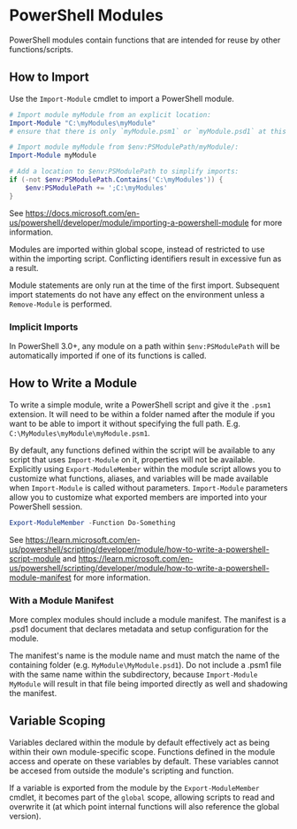# PowerShell Modules
PowerShell modules contain functions that are intended for reuse by other functions/scripts.

## How to Import
Use the `Import-Module` cmdlet to import a PowerShell module.

```PowerShell
# Import module myModule from an explicit location:
Import-Module "C:\myModules\myModule"
# ensure that there is only `myModule.psm1` or `myModule.psd1` at this location

# Import module myModule from $env:PSModulePath/myModule/:
Import-Module myModule

# Add a location to $env:PSModulePath to simplify imports:
if (-not $env:PSModulePath.Contains('C:\myModules')) {
    $env:PSModulePath += ';C:\myModules'
}
```

See https://docs.microsoft.com/en-us/powershell/developer/module/importing-a-powershell-module for more information.

Modules are imported within global scope, instead of restricted to use within the importing script. Conflicting identifiers result in excessive fun as a result.

Module statements are only run at the time of the first import. Subsequent import statements do not have any effect on the environment unless a `Remove-Module` is performed.

### Implicit Imports
In PowerShell 3.0+, any module on a path within `$env:PSModulePath` will be automatically imported if one of its functions is called.



## How to Write a Module
To write a simple module, write a PowerShell script and give it the `.psm1` extension. It will need to be within a folder named after the module if you want to be able to import it without specifying the full path. E.g. `C:\MyModules\myModule\myModule.psm1`.

By default, any functions defined within the script will be available to any script that uses `Import-Module` on it, properties will not be available. Explicitly using `Export-ModuleMember` within the module script allows you to customize what functions, aliases, and variables will be made available when `Import-Module` is called without parameters. `Import-Module` parameters allow you to customize what exported members are imported into your PowerShell session.

```PowerShell
Export-ModuleMember -Function Do-Something
```

See https://learn.microsoft.com/en-us/powershell/scripting/developer/module/how-to-write-a-powershell-script-module and https://learn.microsoft.com/en-us/powershell/scripting/developer/module/how-to-write-a-powershell-module-manifest for more information.

### With a Module Manifest
More complex modules should include a module manifest. The manifest is a .psd1 document that declares metadata and setup configuration for the module.

The manifest's name is the module name and must match the name of the containing folder (e.g. `MyModule\MyModule.psd1`). Do not include a .psm1 file with the same name within the subdirectory, because `Import-Module MyModule` will result in that file being imported directly as well and shadowing the manifest.


## Variable Scoping
Variables declared within the module by default effectively act as being within their own module-specific scope. Functions defined in the module access and operate on these variables by default. These variables cannot be accesed from outside the module's scripting and function.

If a variable is exported from the module by the `Export-ModuleMember` cmdlet, it becomes part of the `global` scope, allowing scripts to read and overwrite it (at which point internal functions will also reference the global version).
